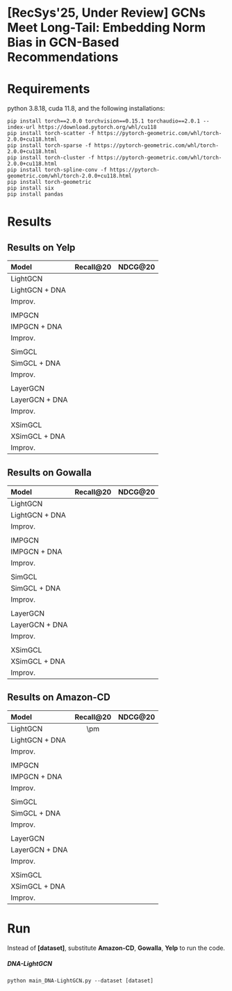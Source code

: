 # [RecSys'25, Under Review] GCNs Meet Long-Tail: Embedding Norm Bias in GCN-Based Recommendations

# Requirements
python 3.8.18, cuda 11.8, and the following installations:
```
pip install torch==2.0.0 torchvision==0.15.1 torchaudio==2.0.1 --index-url https://download.pytorch.org/whl/cu118
pip install torch-scatter -f https://pytorch-geometric.com/whl/torch-2.0.0+cu118.html
pip install torch-sparse -f https://pytorch-geometric.com/whl/torch-2.0.0+cu118.html
pip install torch-cluster -f https://pytorch-geometric.com/whl/torch-2.0.0+cu118.html
pip install torch-spline-conv -f https://pytorch-geometric.com/whl/torch-2.0.0+cu118.html
pip install torch-geometric
pip install six
pip install pandas
```

# Results

## Results on Yelp

| Model                                                     | Recall@20  | NDCG@20    |
|:--------------------------------------------------------- |:----------:|:----------:|
| LightGCN |  |  |
| LightGCN + DNA |  |  |
| Improv. |  |  |
||||
| IMPGCN |  |  |
| IMPGCN + DNA |  |  |
| Improv. |  |  | 
||||
| SimGCL |  |  |
| SimGCL + DNA |  |  |
| Improv. |  |  | 
||||
| LayerGCN |  |  |
| LayerGCN + DNA |  |  |
| Improv. |  |  | 
||||
| XSimGCL |  |  |
| XSimGCL + DNA |  |  |
| Improv. |  |  |

## Results on Gowalla

| Model                                                     | Recall@20  | NDCG@20    |
|:--------------------------------------------------------- |:----------:|:----------:|
| LightGCN |  |  |
| LightGCN + DNA |  |  |
| Improv. |  |  |
||||
| IMPGCN |  |  |
| IMPGCN + DNA |  |  |
| Improv. |  |  | 
||||
| SimGCL |  |  |
| SimGCL + DNA |  |  |
| Improv. |  |  | 
||||
| LayerGCN |  |  |
| LayerGCN + DNA |  |  |
| Improv. |  |  | 
||||
| XSimGCL |  |  |
| XSimGCL + DNA |  |  |
| Improv. |  |  |

## Results on Amazon-CD

| Model                                                     | Recall@20  | NDCG@20    |
|:--------------------------------------------------------- |:----------:|:----------:|
| LightGCN | \pm |  |
| LightGCN + DNA |  |  |
| Improv. |  |  |
||||
| IMPGCN |  |  |
| IMPGCN + DNA |  |  |
| Improv. |  |  | 
||||
| SimGCL |  |  |
| SimGCL + DNA |  |  |
| Improv. |  |  | 
||||
| LayerGCN |  |  |
| LayerGCN + DNA |  |  |
| Improv. |  |  | 
||||
| XSimGCL |  |  |
| XSimGCL + DNA |  |  |
| Improv. |  |  |


# Run
Instead of **[dataset]**, substitute **Amazon-CD**, **Gowalla**, **Yelp** to run the code.
##### DNA-LightGCN
```
python main_DNA-LightGCN.py --dataset [dataset]
```
